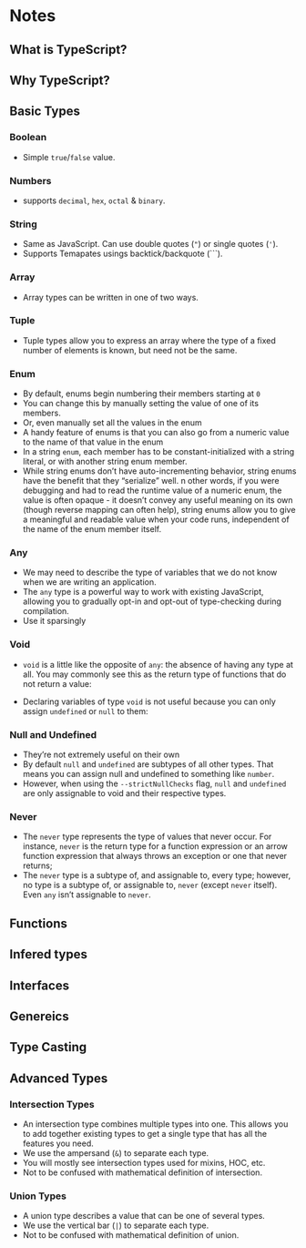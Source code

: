 # Notes

## What is TypeScript?

## Why TypeScript?

## Basic Types

### Boolean

*   Simple `true`/`false` value.

### Numbers

*   supports `decimal`, `hex`, `octal` & `binary`.

### String

*   Same as JavaScript. Can use double quotes (`"`) or single quotes (`'`).
*   Supports Temapates usings backtick/backquote (`\``).

### Array

*   Array types can be written in one of two ways.

### Tuple

*   Tuple types allow you to express an array where the type of a fixed number of elements is known, but need not be the same.

### Enum

*   By default, enums begin numbering their members starting at `0`
*   You can change this by manually setting the value of one of its members.
*   Or, even manually set all the values in the enum
*   A handy feature of enums is that you can also go from a numeric value to the name of that value in the enum
*   In a string `enum`, each member has to be constant-initialized with a string literal, or with another string enum member.
*   While string enums don’t have auto-incrementing behavior, string enums have the benefit that they “serialize” well. n other words, if you were debugging and had to read the runtime value of a numeric enum, the value is often opaque - it doesn’t convey any useful meaning on its own (though reverse mapping can often help), string enums allow you to give a meaningful and readable value when your code runs, independent of the name of the enum member itself.

### Any

*   We may need to describe the type of variables that we do not know when we are writing an application.
*   The `any` type is a powerful way to work with existing JavaScript, allowing you to gradually opt-in and opt-out of type-checking during compilation.
*   Use it sparsingly

### Void

*   `void` is a little like the opposite of `any`: the absence of having any type at all. You may commonly see this as the return type of functions that do not return a value:

*   Declaring variables of type `void` is not useful because you can only assign `undefined` or `null` to them:

### Null and Undefined

*   They’re not extremely useful on their own
*   By default `null` and `undefined` are subtypes of all other types. That means you can assign null and undefined to something like `number`.
*   However, when using the `--strictNullChecks` flag, `null` and `undefined` are only assignable to void and their respective types.

### Never

*   The `never` type represents the type of values that never occur. For instance, `never` is the return type for a function expression or an arrow function expression that always throws an exception or one that never returns;
*   The `never` type is a subtype of, and assignable to, every type; however, no type is a subtype of, or assignable to, `never` (except `never` itself). Even `any` isn’t assignable to `never`.

## Functions

## Infered types

## Interfaces

## Genereics

## Type Casting

## Advanced Types

### Intersection Types

*   An intersection type combines multiple types into one. This allows you to add together existing types to get a single type that has all the features you need.
*   We use the ampersand (`&`) to separate each type.
*   You will mostly see intersection types used for mixins, HOC, etc.
*   Not to be confused with mathematical definition of intersection.

### Union Types

*   A union type describes a value that can be one of several types.
*   We use the vertical bar (`|`) to separate each type.
*   Not to be confused with mathematical definition of union.
